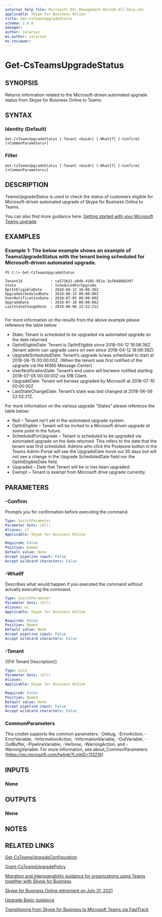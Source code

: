 ```yaml
---
external help file: Microsoft.Rtc.Management.Hosted.dll-help.xml
applicable: Skype for Business Online
title: Get-CsTeamsUpgradeStatus
schema: 2.0.0
manager: 
author: salarson
ms.author: salarson
ms.reviewer: 
---
```


# Get-CsTeamsUpgradeStatus

## SYNOPSIS
Returns information related to the Microsoft-driven automated upgrade status from Skype for Business Online to Teams. 


## SYNTAX

### Identity (Default)
```
Get-CsTeamsUpgradeStatus [-Tenant <Guid>] [-WhatIf] [-Confirm] [<CommonParameters>]
```

### Filter
```
Get-CsTeamsUpgradeStatus [-Tenant <Guid>] [-WhatIf] [-Confirm] [<CommonParameters>]
```

## DESCRIPTION
TeamsUpgradeStatus is used to check the status of customers eligible for Microsoft-driven automated upgrade of Skype for Business Online to Teams. 

You can also find more guidance here: [Getting started with your Microsoft Teams upgrade](https://docs.microsoft.com/MicrosoftTeams/upgrade-start-here).

## EXAMPLES

### Example 1: The below example shows an example of TeamsUpgradeStatus with the tenant being scheduled for Microsoft-driven automated upgrade.
```
PS C:\> Get-CsTeamsUpgradeStatus

TenantId             : ca573b31-a0db-4185-951e-3af848668397
State                : ScheduledForUpgrade
OptInEligibleDate    : 2018-04-12 18:06:36Z
UpgradeScheduledDate : 2018-06-15 00:00:00Z
UserNotificationDate : 2018-07-05 00:00:00Z
UpgradeDate          : 2018-07-10 00:00:00Z
LastStateChangeDate  : 2018-06-06 22:52:21Z


```

For more information on the results from the above example please reference the table below:
	
*   State:      Tenant is scheduled to be upgraded via automated upgrade on the date returned.
*   OptInEligbleDate:      Tenant is OptInEligible since 2018-04-12 18:06:36Z. (tenant admin can upgrade users on own since 2018-04-12 18:06:36Z)
*   UpgradeScheduledDate:     Tenant’s upgrade is/was scheduled to start at 2018-06-15 00:00:00Z. (When the tenant was first notified of the upgrade via the M365 Message Center)
*   UserNotificationDate:   Tenant’s end users will be/were notified starting 2018-07-05 00:00:00Z via SfB Client. 
*   UpgradeDate:     Tenant will be/was upgraded by Microsoft at 2018-07-10 00:00:00Z
*   LastStateChangeDate:  Tenant’s state was last changed at 2018-06-06 22:52:21Z. 

For more information on the various upgrade “States” please reference the table below: 

*   Null – Tenant isn't yet in the automated upgrade system.
*   OptInEligible – Tenant will be invited to a Microsoft driven upgrade at some point in the future.  
*   ScheduledForUpgrade – Tenant is scheduled to be upgraded via automated upgrade on the date returned. This refers to the date that the tenant was first scheduled. Admins who click the Postpone button in the Teams Admin Portal will see the UpgradeDate move out 30 days but will not see a change in the Upgrade ScheduledDate field nor the OptInEligibleDate field.
*   Upgraded – Date that Tenant will be or has been upgraded.
*   Exempt – Tenant is exempt from Microsoft drive upgrade currently.


## PARAMETERS

### -Confirm
Prompts you for confirmation before executing the command.

```yaml
Type: SwitchParameter
Parameter Sets: (All)
Aliases: cf
Applicable: Skype for Business Online

Required: False
Position: Named
Default value: None
Accept pipeline input: False
Accept wildcard characters: False
```

### -WhatIf
Describes what would happen if you executed the command without actually executing the command.

```yaml
Type: SwitchParameter
Parameter Sets: (All)
Aliases: wi
Applicable: Skype for Business Online

Required: False
Position: Named
Default value: None
Accept pipeline input: False
Accept wildcard characters: False
```

### -Tenant
{{Fill Tenant Description}}

```yaml
Type: Guid
Parameter Sets: (All)
Aliases: 
Applicable: Skype for Business Online

Required: False
Position: Named
Default value: None
Accept pipeline input: False
Accept wildcard characters: False
```

### CommonParameters
This cmdlet supports the common parameters: -Debug, -ErrorAction, -ErrorVariable, -InformationAction, -InformationVariable, -OutVariable, -OutBuffer, -PipelineVariable, -Verbose, -WarningAction, and -WarningVariable.
For more information, see about_CommonParameters (https://go.microsoft.com/fwlink/?LinkID=113216).

## INPUTS

### None

## OUTPUTS

### None
## NOTES 

## RELATED LINKS

[Get-CsTeamsUpgradeConfiguration](Get-CsTeamsUpgradeConfiguration.md)

[Grant-CsTeamsUpgradePolicy](Grant-CsTeamsUpgradePolicy.md)

[Migration and interoperability guidance for organizations using Teams together with Skype for Business](https://docs.microsoft.com/MicrosoftTeams/migration-interop-guidance-for-teams-with-skype)

[Skype for Business Online retirement on July 31, 2021](https://support.microsoft.com/en-us/help/4511540/retirement-of-skype-for-business-online)

[Upgrade Basic guidance](https://docs.microsoft.com/en-us/MicrosoftTeams/upgrade-basic)

[Transitioning from Skype for Business to Microsoft Teams via FastTrack](https://www.microsoft.com/en-us/fasttrack/skype-for-business-transition-to-teams?rtc=1)
